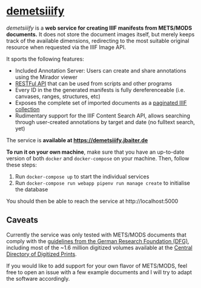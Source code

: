 # [demetsiiify](https://demetsiiify.jbaiter.de)

*demetsiiify* is a **web service for creating IIIF manifests from METS/MODS documents.**
It does not store the document images itself, but merely keeps track of the available
dimensions, redirecting to the most suitable original resource when requested via the
IIIF Image API.

It sports the following features:
- Included Annotation Server: Users can create and share annotations using the Mirador
  viewer
- [RESTFul API](https://demetsiiify.jbaiter.de/apidocs) that can be used from scripts and
  other programs
- Every ID in the the generated manifests is fully dereferenceable (i.e. canvases,
  ranges, structures, etc)
- Exposes the complete set of imported documents as a
  [paginated IIIF collection](https://demetsiiify.jbaiter.de/iiif/collection/index/top)
- Rudimentary support for the IIIF Content Search API, allows searching through
  user-created annotations by target and date (no fulltext search, yet)

The service is **available at https://demetsiiify.jbaiter.de**

**To run it on your own machine**, make sure that you have an up-to-date version of both
`docker` and `docker-compose` on your machine. Then, follow these steps:

1. Run `docker-compose up` to start the individual services
2. Run `docker-compose run webapp pipenv run manage create` to initialise the database

You should then be able to reach the service at http://localhost:5000

## Caveats
Currently the service was only tested with METS/MODS documents that comply with the
[guidelines from the German Research Foundation (DFG)](http://dfg-viewer.de/profil-der-metadaten/),
including most of the ~1.6 million digitized volumes available at the
[Central Directory of Digitized Prints](http://zvdd.de).

If you would like to add support for your own flavor of METS/MODS, feel free to open
an issue with a few example documents and I will try to adapt the software accordingly.

